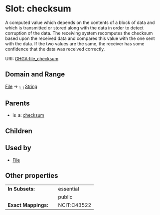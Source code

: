
# Slot: checksum


A computed value which depends on the contents of a block of data and which is transmitted or stored along with the data in order to detect corruption of the data. The receiving system recomputes the checksum based upon the received data and compares this value with the one sent with the data. If the two values are the same, the receiver has some confidence that the data was received correctly.

URI: [GHGA:file_checksum](https://w3id.org/GHGA/file_checksum)


## Domain and Range

[File](File.md) &#8594;  <sub>1..1</sub> [String](types/String.md)

## Parents

 *  is_a: [checksum](checksum.md)

## Children


## Used by

 * [File](File.md)

## Other properties

|  |  |  |
| --- | --- | --- |
| **In Subsets:** | | essential |
|  | | public |
| **Exact Mappings:** | | NCIT:C43522 |

